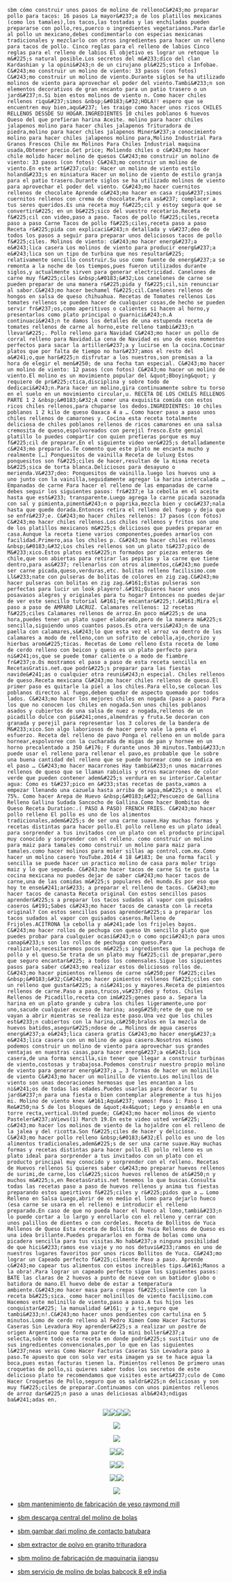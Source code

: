 
```
sbm cómo construir unos pasos de molino de rellenoC&#243;mo preparar pollo para tacos: 16 pasos La mayor&#237;a de los platillos mexicanos (como los tamales),los tacos,las tostadas y las enchiladas pueden prepararse con pollo,res,puerco o ingredientes vegetarianos.Para darle al pollo un mexicano,debes condimentarlo con especias mexicanas tradicionales y mezclarlo con otros ingredientes para hacer un relleno para tacos de pollo. Cinco reglas para el relleno de labios Cinco reglas para el relleno de labios El objetivo es lograr un retoque lo m&#225;s natural posible.Los secretos del m&#233;dico del clan Kardashian y la opini&#243;n de un cirujano pl&#225;stico a Infobae. C&#243;mo construir un molino de viento: 33 pasos (con fotos) C&#243;mo construir un molino de viento.Durante siglos se ha utilizado molinos de viento para aprovechar el poder del viento.Tambi&#233;n son elementos decorativos de gran encanto para un patio trasero o un jard&#237;n.Si bien estos molinos de viento n. Como hacer chiles rellenos riqu&#237;simos &nbsp;&#0183;&#32;HOLA!! espero que se encuentren muy bien,aqu&#237; les traigo como hacer unos ricos CHILES RELLENOS DESSDE SU HOGAR.INGREDIENTES 10 chiles poblanos 6 huevos Queso del que prefieran harina Aceite. molino para hacer chiles jalapenos molino para hacer chiles jalapenos Trituradora de piedra,molino para hacer chiles jalapenos Miner&#237;a conocimiento molino para hacer chiles jalapenos molino para,Molino Industrial Para Granos Frescos Chile mx Molinos Para Chiles Industrial maquina usada,Obtener precio.Get price; Moliendo chiles o c&#243;mo hacer chile molido hacer molino de quesos C&#243;mo construir un molino de viento: 33 pasos (con fotos) C&#243;mo construir un molino de viento.En este art&#237;culo: Hacer un molino de viento estilo holand&#233;s en miniatura Hacer un molino de viento de estilo granja para el patio trasero.Durante siglos se ha utilizado molinos de viento para aprovechar el poder del viento. C&#243;mo hacer cuernitos rellenos de chocolate Aprende c&#243;mo hacer en casa riqu&#237;simos cuernitos rellenos con crema de chocolate.Para as&#237; complacer a tus seres queridos.Es una receta muy f&#225;cil y estoy segura que se convertir&#225; en un b&#225;sico del vuestro recetario.Receta f&#225;cil con video,paso a paso. Tacos de pollo f&#225;ciles,receta paso a paso Carne Tacos de pollo f&#225;ciles,receta paso a paso Receta r&#225;pida con explicaci&#243;n detallada y v&#237;deo de todos los pasos a seguir para preparar unos deliciosos tacos de pollo f&#225;ciles. Molinos de viento: c&#243;mo hacer energ&#237;a e&#243;lica casera Los molinos de viento para producir energ&#237;a e&#243;lica son un tipo de turbina que nos resultar&#225; relativamente sencillo construir.Su uso como fuente de energ&#237;a se remonta a la noche de los tiempos,pues fueron utilizados durante siglos,y actualmente sirven para generar electricidad. Canelones de carne muy f&#225;ciles &nbsp;&#0183;&#32;Los canelones de carne se pueden preparar de una manera r&#225;pida y f&#225;cil,sin renunciar al sabor.C&#243;mo hacer bechamel f&#225;cil.Canelones rellenos de hongos en salsa de queso chihuahua. Recetas de Tomates rellenos Los tomates rellenos se pueden hacer de cualquier cosas,de hecho se pueden servir fr&#237;os,como aperitivos o calientes si hacen al horno,y presentarlos como plato principal o guarnici&#243;n.A continuaci&#243;n te damos los detalles de una estupenda receta de tomates rellenos de carne al horno,este relleno tambi&#233;n llevar&#225;. Pollo relleno para Navidad C&#243;mo hacer un pollo de corral relleno para Navidad.La cena de Navidad es uno de esos momentos perfectos para sacar la artiller&#237;a y lucirse en la cocina.Cocinar platos que por falta de tiempo no har&#237;amos el resto del a&#241;o,que har&#225;n disfrutar a los nuestros,son premisas a la hora de elegir el men&#250; de una fecha tan especial. C&#243;mo hacer un molino de viento: 12 pasos (con fotos) C&#243;mo hacer un molino de viento.El molino es un movimiento popular del &quot;Bboying&quot; y requiere de pr&#225;ctica,disciplina y sobre todo de dedicaci&#243;n.Para hacer un molino,gira continuamente sobre tu torso en el suelo en un movimiento circular,u. RECETA DE LOS CHILES RELLENOS PARTE 1 2 &nbsp;&#0183;&#32;A comer una exquisita comida con estos ricos chiles rellenos,para chuparse los dedos.INGREDIENTES: 10 chiles poblanos 1 2 kilo de queso Oaxaca 4 a … Como hacer paso a paso unos chiles rellenos de camarones y. Cocina esta receta totalmente deliciosa de chiles poblanos rellenos de ricos camarones en una salsa cremosita de queso,espolvoreados con perejil fresco.Este genial platillo lo puedes compartir con quien prefieras porque es muy f&#225;cil de preparar.En el siguiente video ver&#225;s detalladamente c&#243;mo prepararlo.Te comento que este plato me encanta mucho y realmente […] Ponquesitos de vainilla Receta de luluxg Estos ponquesitos son f&#225;ciles de hacer,resultan de la misma receta b&#225;sica de torta blanca.Deliciosos para desayuno o merienda.V&#237;deo: Ponquesitos de vainilla.luego los huevos uno a uno junto con la vainilla,seguidamente agregar la harina intercalada … Empanadas de carne Para hacer el relleno de las empanadas de carne debes seguir los siguientes pasos: fr&#237;e la cebolla en el aceite hasta que est&#233; transparente.Luego agrega la carne picada sazonada con sal y pimienta,piment&#243;n o paprika,mezcla bien y coc&#237;nala hasta que quede dorada.Entonces retira el relleno del fuego y deja que se enfr&#237;e. C&#243;mo hacer chiles rellenos: 17 pasos (con fotos) C&#243;mo hacer chiles rellenos.Los chiles rellenos y fritos son uno de los platillos mexicanos m&#225;s deliciosos que puedes preparar en casa.Aunque la receta tiene varios componentes,puedes armarlos con facilidad.Primero,asa los chiles p. C&#243;mo hacer chiles rellenos &nbsp;&#0183;&#32;Los chiles rellenos son un plato t&#237;pico de M&#233;xico.Estos platos est&#225;n formados por piezas enteras de chile,que son abiertas para retirar las pepitas y la carne que tiene dentro,para as&#237; rellenarlos con otros alimentos,c&#243;mo puede ser carne picada,queso,verduras,etc. bolitas relleno facilisimo.com Ll&#233;nate con pulseras de bolitas de colores en zig zag.C&#243;mo hacer pulseras con bolitas en zig zag.&#161;Estas pulseras son perfectas para lucir un look playero!.&#191;Quieres hacer unos posavasos alegres y originales para tu hogar? Entonces no puedes dejar de ver este sencillo tutorial &#161;Te encantar&#225;!.&#161;Mira el paso a paso de AMPARO LACRUZ. Calamares rellenos: 12 recetas f&#225;ciles Calamares rellenos de arroz.En poco m&#225;s de una hora,puedes tener un plato super elaborado,pero de la manera m&#225;s sencilla,siguiendo unos cuantos pasos.Es otra versi&#243;n de una paella con calamares,s&#243;lo que esta vez el arroz va dentro de los calamares a modo de relleno,con un sofrito de cebolla,ajo,chorizo y hierbas arom&#225;ticas. Recetas de Lomo relleno Esta receta de lomo de cerdo relleno con beicon y queso es un plato perfecto para ni&#241;os,que se puede tomar caliente o a modo de fiambre fr&#237;o.Os mostramos el paso a paso de esta receta sencilla en RecetasGratis.net.que podr&#225;s preparar para las fiestas navide&#241;as o cualquier otra reuni&#243;n especial. Chiles rellenos de queso.Receta mexicana C&#243;mo hacer chiles rellenos de queso.El primer paso es quitarle la piel a los chiles.Para ello,se colocan los poblanos directos al fuego,deben quedar de aspecto quemado por todos lados. C&#243;mo hacer los mejores chiles en nogada (paso a paso) Para los que no conocen los chiles en nogada.Son unos chiles poblanos asados y cubiertos de una salsa de nuez o nogada,rellenos de un picadillo dulce con pi&#241;ones,almendras y fruta.Se decoran con granada y perejil para representar los 3 colores de la bandera de M&#233;xico.Son algo laboriosos de hacer pero vale la pena el esfuerzo. Receta del relleno de pavo Ponga el relleno en un molde para hornear,espolvoree con la cucharada de migas de pan y hornee en un horno precalentado a 350 &#176; F durante unos 30 minutos.Tambi&#233;n puede usar el relleno para rellenar el pavo,es probable que le sobre una buena cantidad del relleno que se puede hornear como se indica en el paso … C&#243;mo hacer macarrones Hay tambi&#233;n unos macarrones rellenos de queso que se llaman rabiolis y otros macarrones de color verde que pueden contener adem&#225;s verdura en su interior.Calentar agua: Como es t&#237;pico en &#233;stas recetas de pasta,vamos a empezar llenando una cazuela hasta arriba de agua,m&#225;s o menos el 75%. Como hacer Arepa de Huevo &nbsp;&#0183;&#32;Pescuezo de Gallina Relleno Gallina Sudada Sancocho de Gallina.Como hacer Bombitas de Queso Receta Duration:.( PASO A PASO) FRENCH FRIES. C&#243;mo hacer pollo relleno El pollo es uno de los alimentos tradicionales,adem&#225;s de ser una carne suave.Hay muchas formas y recetas distintas para hacer pollo.El pollo relleno es un plato ideal para sorprender a tus invitados con un plato con el producto principal muy conocido y sorprender con el relleno. como construir un molino para maiz para tamales como construir un molino para maiz para tamales.como hacer molinos para moler sillas ap control.com.mx.Como hacer un molino casero YouTube.2014 4 18 &#183; De una forma facil y sencilla se puede hacer un practico molino de casa para moler trigo maiz y lo que sepueda. C&#243;mo hacer tacos de carne Si te gusta la cocina mexicana no puedes dejar de saber c&#243;mo hacer tacos de carne,una de las comidas m&#225;s populares del mundo.Es por eso que hoy te ense&#241;ar&#233; a preparar el relleno de tacos. C&#243;mo hacer tacos de canasta Receta original Con estos sencillos pasos aprender&#225;s a preparar los tacos sudados al vapor con guisados caseros &#191;Sabes c&#243;mo hacer tacos de canasta con la receta original? Con estos sencillos pasos aprender&#225;s a preparar los tacos sudados al vapor con guisados caseros.Relleno de Frijoles.ACITRONA la cebolla y a&#241;ade los frijoles bayos. C&#243;mo hacer rollos de pechuga con queso Un sencillo plato que puedes probar para cualquier ocasi&#243;n o como opci&#243;n para unos canap&#233;s son los rollos de pechuga con queso.Para realizarlo,necesitaremos pocos m&#225;s ingredientes que la pechuga de pollo y el queso.Se trata de un plato muy f&#225;cil de preparar,pero que seguro encantar&#225; a todos los comensales.Sigue los siguientes pasos para saber c&#243;mo realizar estos deliciosos rollos de. C&#243;mo hacer pimientos rellenos de carne s&#250;per f&#225;ciles &nbsp;&#0183;&#32;C&#243;mo hacer pimientos rellenos f&#225;ciles con un relleno que gustar&#225; a ni&#241;os y mayores.Receta de pimientos rellenos de carne.Paso a paso,trucos,v&#237;deo y fotos. Chiles Rellenos de Picadillo,receta con im&#225;genes paso a. Separa la harina en un plato grande y cubra los chiles ligeramente,uno por uno,sacude cualquier exceso de harina; aseg&#250;rete de que no se vayan a abrir mientras se realiza este paso.Una vez que los chiles est&#233;n cubiertos con la harina,c&#250;bralos en la mezcla de huevos batidos,asegur&#225;ndose de … Molinos de agua caseros energ&#237;a e&#243;lica casera gratis C&#243;mo hacer energ&#237;a e&#243;lica casera con un molino de agua casero.Nosotros mismos podemos construir un molino de viento para aprovechar sus grandes ventajas en nuestras casas,para hacer energ&#237;a e&#243;lica casera,de una forma sencilla,sin tener que llegar a construir turbinas de viento,costosas y trabajosa.Podemos construir nuestro propio molino de viento para generar energ&#237;a … 3 formas de hacer un molinillo de viento C&#243;mo hacer un molinillo de viento.Los molinillos de viento son unas decoraciones hermosas que les encantan a los ni&#241;os de todas las edades.Puedes usarlas para decorar tu jard&#237;n para una fiesta o bien contemplar alegremente a tus hijos mi. Molino de viento knex &#161;Aqu&#237; vamos! Paso 1: Paso 1 Re&#250;na 5 de los bloques de &quot;4x4&quot; Lego y ensamble en una torre recta,vertical.Usted puede; C&#243;mo hacer molinos de viento Pasteler&#237;aViews(1) March 19.En este video usted ver&#225; c&#243;mo hacer los molinos de viento de la hojaldre con el relleno de la jalea y del ricotta.Son f&#225;ciles de hacer y delicioso. C&#243;mo hacer pollo relleno &nbsp;&#0183;&#32;El pollo es uno de los alimentos tradicionales,adem&#225;s de ser una carne suave.Hay muchas formas y recetas distintas para hacer pollo.El pollo relleno es un plato ideal para sorprender a tus invitados con un plato con el producto principal muy conocido y sorprender con el relleno. Recetas de Huevos rellenos Si quieres saber c&#243;mo preparar huevos rellenos de surimi,de carne,los cl&#225;sicos huevos rellenos de at&#250;n y muchos m&#225;s,en RecetasGratis.net tenemos lo que buscas.Consulta todas las recetas paso a paso de huevos rellenos y anima tus fiestas preparando estos apeirtivos f&#225;ciles y r&#225;pidos que a … Lomo Relleno en Salsa Luego,abrir de en medio el lomo para dejarlo hueco (esa carne se usara en el relleno) e introducir el relleno preparado.En caso de que no pueda hacer el hueco al lomo,tambi&#233;n lo puede cortar a lo largo y enrollarlo con el relleno y cerrar con unos palillos de dientes o con cordeles. Receta de Bollitos de Yuca Rellenos de Queso Esta receta de Bollitos de Yuca Rellenos de Queso es una idea brillante.Puedes prepararlos en forma de bolas como una picadera sencilla para tus visitas.No hab&#237;a ninguna posibilidad de que hici&#233;ramos ese viaje y no nos detuvi&#233;ramos en uno de nuestros lugares favoritos por unos ricos Bollitos de Yuca. C&#243;mo lograr un Capeado perfecto f&#225;cilmente Paso a paso. Aprende c&#243;mo capear tus alimentos con estos increibles tips.&#161;Manos a la obra!.Para lograr un capeado perfecto sigue los siguientes pasos: BATE las claras de 2 huevos a punto de nieve con un batidor globo o batidora de mano.El huevo debe de estar a temperatura ambiente.C&#243;mo hacer masa para crepas f&#225;cilmente con la receta b&#225;sica. como hacer molinillos de viento facilisimo.com Hacemos este molinillo de viento,paso a paso.A tus hijos les conquistar&#225; la manualidad &#161; y a ti,seguro que tambi&#233;n!.C&#243;mo hacer unos pendientes con cartulina en 5 minutos.Lomo de cerdo relleno al Pedro Ximen Como Hacer Facturas Caseras Sin Levadura Hoy aprender&#225;s a realizar un postre de origen Argentino que forma parte de la mini boller&#237;a selecta,sobre todo esta receta en donde podr&#225;s sustituir uno de sus ingredientes convencionales,por lo que en las siguientes l&#237;neas veras Como Hacer Facturas Caseras Sin Levadura paso a paso.Te apuesto que con solo ver esta imagen ya se te hace agua la boca,pues estas facturas tienen la. Pimientos rellenos De primero unas croquetas de pollo,si quieres saber todos los secretos de este delicioso plato te recomendamos que visites este art&#237;culo de Como Hacer Croquetas de Pollo,seguro que os saldr&#225;n deliciosas y son muy f&#225;ciles de preparar.Continuamos con unos pimientos rellenos de arroz dar&#225;n paso a unas deliciosas alb&#243;ndigas ba&#241;adas en. 
```

<div align="center">

<a href="https://es-mill.shibang-china.com/github&k=sbm+c%C3%B3mo+construir+unos+pasos+de+molino+de+relleno"><img src="https://static.shibang-china.com/es/mill/index.jpg"></a><a href="https://es-mill.shibang-china.com/materials.htmlgithub&k=sbm+c%C3%B3mo+construir+unos+pasos+de+molino+de+relleno"><img src="https://static.shibang-china.com/es/mill/materials.jpg"></a><a href="https://es-mill.shibang-china.com/about.htmlgithub&k=sbm+c%C3%B3mo+construir+unos+pasos+de+molino+de+relleno"><img src="https://static.shibang-china.com/es/mill/about.jpg"></a><a href="https://es-mill.shibang-china.com/contact.htmlgithub&k=sbm+c%C3%B3mo+construir+unos+pasos+de+molino+de+relleno"><img src="https://static.shibang-china.com/es/mill/contact.jpg"></a>

<a href="https://es-mill.shibang-china.com/github&k=sbm+c%C3%B3mo+construir+unos+pasos+de+molino+de+relleno"><img src="https://static.shibang-china.com/es/mill/banner.jpg"></a>

<a href="https://swt.shibang-china.com/github&k=sbm+c%C3%B3mo+construir+unos+pasos+de+molino+de+relleno"><img src="https://static.shibang-china.com/es/mill/chat.jpg"></a>

<a href="https://es-mill.shibang-china.com/products/vertical-roller-mill.htmlgithub&k=sbm+c%C3%B3mo+construir+unos+pasos+de+molino+de+relleno"><img src="https://static.shibang-china.com/es/mill/vertical.jpg"></a><a href="https://es-mill.shibang-china.com/products/raymond-mill.htmlgithub&k=sbm+c%C3%B3mo+construir+unos+pasos+de+molino+de+relleno"><img src="https://static.shibang-china.com/es/mill/raymond.jpg"></a>

<a href="https://es-mill.shibang-china.com/products/ultrafine-grinding-mill.htmlgithub&k=sbm+c%C3%B3mo+construir+unos+pasos+de+molino+de+relleno"><img src="https://static.shibang-china.com/es/mill/ultrafine.jpg"></a><a href="https://es-mill.shibang-china.com/products/trapezium-grinding-mill.htmlgithub&k=sbm+c%C3%B3mo+construir+unos+pasos+de+molino+de+relleno"><img src="https://static.shibang-china.com/es/mill/trapezium.jpg"></a>

<a href="https://es-mill.shibang-china.com/products/ball-mill.htmlgithub&k=sbm+c%C3%B3mo+construir+unos+pasos+de+molino+de+relleno"><img src="https://static.shibang-china.com/es/mill/ball.jpg"></a><a href="https://es-mill.shibang-china.com/products/hammer-mill.htmlgithub&k=sbm+c%C3%B3mo+construir+unos+pasos+de+molino+de+relleno"><img src="https://static.shibang-china.com/es/mill/hammer.jpg"></a>

<a href="https://swt.shibang-china.com/github&k=sbm+c%C3%B3mo+construir+unos+pasos+de+molino+de+relleno"><img src="https://static.shibang-china.com/es/mill/case.jpg"></a>

</div>


* [sbm mantenimiento de fabricación de yeso raymond mill](sbm%20mantenimiento%20de%20fabricaci%C3%B3n%20de%20yeso%20raymond%20mill.md)

* [sbm descarga central del molino de bolas](sbm%20descarga%20central%20del%20molino%20de%20bolas.md)

* [sbm gambar dari molino de contacto batubara](sbm%20gambar%20dari%20molino%20de%20contacto%20batubara.md)

* [sbm extractor de polvo en granito trituradora](sbm%20extractor%20de%20polvo%20en%20granito%20trituradora.md)

* [sbm molino de fabricación de maquinaria jiangsu](sbm%20molino%20de%20fabricaci%C3%B3n%20de%20maquinaria%20jiangsu.md)

* [sbm servicio de molino de bolas babcock 8 e9 india](sbm%20servicio%20de%20molino%20de%20bolas%20babcock%208%20e9%20india.md)